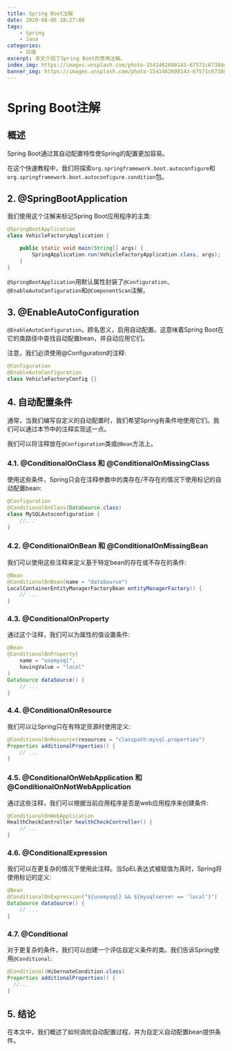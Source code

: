 ```yaml
---
title: Spring Boot注解
date: 2020-08-06 18:27:00
tags:
    - Spring
    - Java
categories:
    - 后端
excerpt: 本文介绍了Spring Boot的常用注解。
index_img: https://images.unsplash.com/photo-1541462608143-67571c6738dd?ixlib=rb-1.2.1&auto=format&fit=crop&w=1350&q=80
banner_img: https://images.unsplash.com/photo-1541462608143-67571c6738dd?ixlib=rb-1.2.1&auto=format&fit=crop&w=1350&q=80
---
```


# Spring Boot注解
## 概述
Spring Boot通过其自动配置特性使Spring的配置更加容易。

在这个快速教程中，我们将探索`org.springframework.boot.autoconfigure`和 `org.springframework.boot.autoconfigure.condition`包。

## 2. @SpringBootApplication

我们使用这个注解来标记Spring Boot应用程序的主类:

```Java
@SpringBootApplication
class VehicleFactoryApplication {

    public static void main(String[] args) {
        SpringApplication.run(VehicleFactoryApplication.class, args);
    }
}
```

`@SpringBootApplication`用默认属性封装了`@Configuration`、`@EnableAutoConfiguration`和`@ComponentScan`注解。

## 3. @EnableAutoConfiguration
`@EnableAutoConfiguration`，顾名思义，启用自动配置。这意味着Spring Boot在它的类路径中查找自动配置bean，并自动应用它们。

注意，我们必须使用@Configuration的注释:

```Java
@Configuration
@EnableAutoConfiguration
class VehicleFactoryConfig {}

```

## 4. 自动配置条件
通常，当我们编写自定义的自动配置时，我们希望Spring有条件地使用它们。我们可以通过本节中的注释实现这一点。

我们可以将注释放在`@Configuration`类或`@Bean`方法上。

### 4.1. @ConditionalOnClass 和 @ConditionalOnMissingClass
使用这些条件，Spring只会在注释参数中的类存在/不存在的情况下使用标记的自动配置bean:

```Java
@Configuration
@ConditionalOnClass(DataSource.class)
class MySQLAutoconfiguration {
    //...
}
```
### 4.2. @ConditionalOnBean 和 @ConditionalOnMissingBean
我们可以使用这些注释来定义基于特定bean的存在或不存在的条件:

```Java
@Bean
@ConditionalOnBean(name = "dataSource")
LocalContainerEntityManagerFactoryBean entityManagerFactory() {
    // ...
}
```

### 4.3. @ConditionalOnProperty
通过这个注释，我们可以为属性的值设置条件:

```Java
@Bean
@ConditionalOnProperty(
    name = "usemysql",
    havingValue = "local"
)
DataSource dataSource() {
    // ...
}
```

### 4.4. @ConditionalOnResource
我们可以让Spring只在有特定资源时使用定义:

```Java
@ConditionalOnResource(resources = "classpath:mysql.properties")
Properties additionalProperties() {
    // ...
}
```

### 4.5. @ConditionalOnWebApplication 和 @ConditionalOnNotWebApplication
通过这些注释，我们可以根据当前应用程序是否是web应用程序来创建条件:

```Java
@ConditionalOnWebApplication
HealthCheckController healthCheckController() {
    // ...
}
```

### 4.6. @ConditionalExpression
我们可以在更复杂的情况下使用此注释。当SpEL表达式被赋值为真时，Spring将使用标记的定义:

```Java
@Bean
@ConditionalOnExpression("${usemysql} && ${mysqlserver == 'local'}")
DataSource dataSource() {
    // ...
}
```

### 4.7. @Conditional
对于更复杂的条件，我们可以创建一个评估自定义条件的类。我们告诉Spring使用`@Conditional`:

```Java
@Conditional(HibernateCondition.class)
Properties additionalProperties() {
  //...
}
```

## 5. 结论
在本文中，我们概述了如何调优自动配置过程，并为自定义自动配置bean提供条件。
